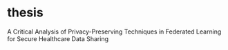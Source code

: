 # thesis
A Critical Analysis of Privacy-Preserving Techniques in Federated Learning for Secure Healthcare Data Sharing
